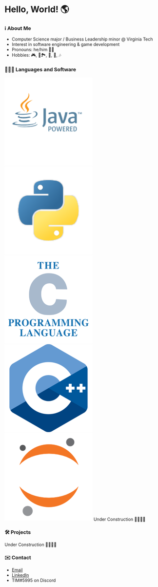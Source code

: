 # Hello, World! 🌎

### ℹ️ About Me
* Computer Science major / Business Leadership minor @ Virginia Tech
* Interest in software engineering & game development
* Pronouns: he/him 👦🏻
* Hobbies: 🎮, 🥾🏞️, 🏐, 🎾, 🎶

### 🧑🏻‍💻 Languages and Software
![Java](https://raw.githubusercontent.com/github/explore/80688e429a7d4ef2fca1e82350fe8e3517d3494d/topics/java/java.png)
![Python](https://raw.githubusercontent.com/github/explore/80688e429a7d4ef2fca1e82350fe8e3517d3494d/topics/python/python.png)
![C](https://raw.githubusercontent.com/github/explore/80688e429a7d4ef2fca1e82350fe8e3517d3494d/topics/c/c.png)
![C++](https://raw.githubusercontent.com/github/explore/80688e429a7d4ef2fca1e82350fe8e3517d3494d/topics/cpp/cpp.png)
![Jupyter](https://raw.githubusercontent.com/github/explore/80688e429a7d4ef2fca1e82350fe8e3517d3494d/topics/jupyter-notebook/jupyter-notebook.png)
Under Construction 👷🏻‍♂️🚧

### 🛠️ Projects
Under Construction 👷🏻‍♂️🚧

### ✉️ Contact
* [Email](mailto:ashertim@vt.edu)
* [LinkedIn](https://www.linkedin.com/in/tim-asher-398661160)
* TIM#5995 on Discord

<!--
**ashertim/ashertim** is a ✨ _special_ ✨ repository because its `README.md` (this file) appears on your GitHub profile.

Here are some ideas to get you started:

- 🔭 I’m currently working on ...
- 🌱 I’m currently learning ...
- 👯 I’m looking to collaborate on ...
- 🤔 I’m looking for help with ...
- 💬 Ask me about ...
- 📫 How to reach me: ...
- 😄 Pronouns: ...
- ⚡ Fun fact: ...
-->

